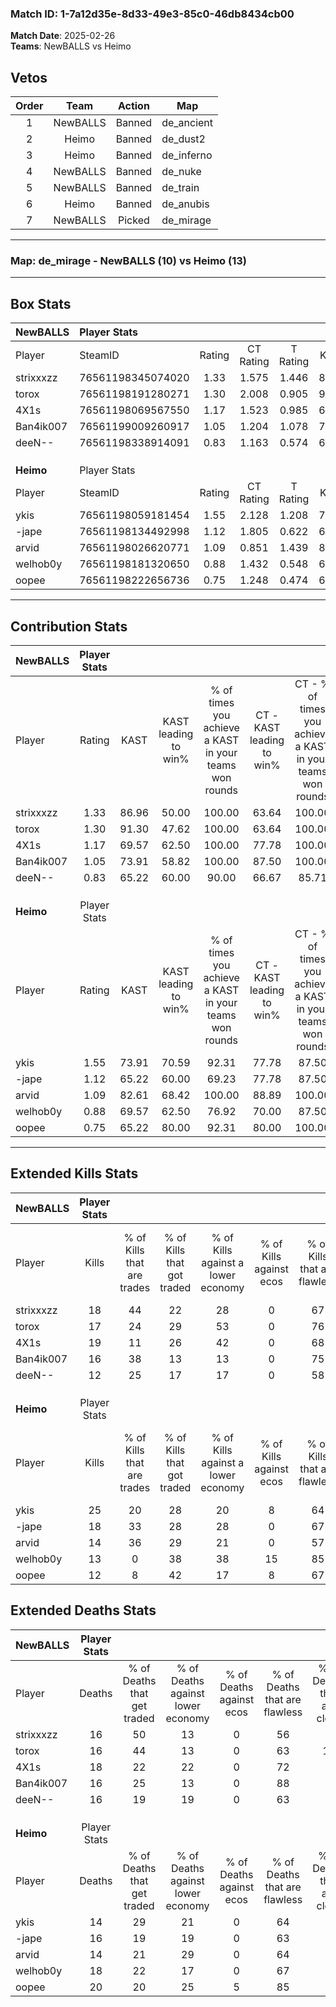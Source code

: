 ### Match ID: 1-7a12d35e-8d33-49e3-85c0-46db8434cb00  
**Match Date**: 2025-02-26  
**Teams**: NewBALLS vs Heimo  

## Vetos  

| Order | Team | Action | Map |
| :---: | :--: | :----: | --- |
| 1 | NewBALLS | Banned | de_ancient |
| 2 | Heimo | Banned | de_dust2 |
| 3 | Heimo | Banned | de_inferno |
| 4 | NewBALLS | Banned | de_nuke |
| 5 | NewBALLS | Banned | de_train |
| 6 | Heimo | Banned | de_anubis |
| 7 | NewBALLS | Picked | de_mirage |

---  

### **Map**: de_mirage - NewBALLS (10) vs Heimo (13)  
---  

## Box Stats  

| **NewBALLS** | Player Stats      |        |           |          |       |      |       |         |        |      |     |
| :- | :- | :-: | :-: | :-: | :-: | :-: | :-: | :-: | :-: | :-: | :-: |
| Player       | SteamID           | Rating | CT Rating | T Rating | KAST  | ADR  | Kills | Assists | Deaths | K/D  | HS% |
| strixxxzz    | 76561198345074020 |  1.33  |   1.575   |  1.446   | 86.96 | 90.3 |  18   |    8    |   16   | 1.13 | 61  |
| torox        | 76561198191280271 |  1.30  |   2.008   |  0.905   | 91.30 | 86.0 |  17   |    7    |   16   | 1.06 | 41  |
| 4X1s         | 76561198069567550 |  1.17  |   1.523   |  0.985   | 69.57 | 90.2 |  19   |    4    |   18   | 1.06 | 68  |
| Ban4ik007    | 76561199009260917 |  1.05  |   1.204   |  1.078   | 73.91 | 58.7 |  16   |    7    |   16   | 1.00 | 62  |
| deeN--       | 76561198338914091 |  0.83  |   1.163   |  0.574   | 65.22 | 62.0 |  12   |    4    |   16   | 0.75 | 41  |
|              |                   |        |           |          |       |      |       |         |        |      |     |
|              |                   |        |           |          |       |      |       |         |        |      |     |
|              |                   |        |           |          |       |      |       |         |        |      |     |
| **Heimo**    | Player Stats      |        |           |          |       |      |       |         |        |      |     |
| Player       | SteamID           | Rating | CT Rating | T Rating | KAST  | ADR  | Kills | Assists | Deaths | K/D  | HS% |
| ykis         | 76561198059181454 |  1.55  |   2.128   |  1.208   | 73.91 | 98.4 |  25   |    5    |   14   | 1.79 | 40  |
| -jape        | 76561198134492998 |  1.12  |   1.805   |  0.622   | 65.22 | 83.2 |  18   |    2    |   16   | 1.13 | 50  |
| arvid        | 76561198026620771 |  1.09  |   0.851   |  1.439   | 82.61 | 63.7 |  14   |    4    |   14   | 1.00 | 71  |
| welhob0y     | 76561198181320650 |  0.88  |   1.432   |  0.548   | 69.57 | 66.1 |  13   |    6    |   18   | 0.72 | 53  |
| oopee        | 76561198222656736 |  0.75  |   1.248   |  0.474   | 65.22 | 64.0 |  12   |    5    |   20   | 0.60 | 50  |
---  

## Contribution Stats  

| **NewBALLS** | Player Stats |       |                      |                                                        |                           |                                                             |                          |                                                            |
| :- | :-: | :-: | :-: | :-: | :-: | :-: | :-: | :-: |
| Player       |    Rating    | KAST  | KAST leading to win% | % of times you achieve a KAST in your teams won rounds | CT - KAST leading to win% | CT - % of times you achieve a KAST in your teams won rounds | T - KAST leading to win% | T - % of times you achieve a KAST in your teams won rounds |
| strixxxzz    |     1.33     | 86.96 |        50.00         |                         100.00                         |           63.64           |                           100.00                            |          33.33           |                           100.00                           |
| torox        |     1.30     | 91.30 |        47.62         |                         100.00                         |           63.64           |                           100.00                            |          30.00           |                           100.00                           |
| 4X1s         |     1.17     | 69.57 |        62.50         |                         100.00                         |           77.78           |                           100.00                            |          42.86           |                           100.00                           |
| Ban4ik007    |     1.05     | 73.91 |        58.82         |                         100.00                         |           87.50           |                           100.00                            |          33.33           |                           100.00                           |
| deeN--       |     0.83     | 65.22 |        60.00         |                         90.00                          |           66.67           |                            85.71                            |          50.00           |                           100.00                           |
|              |              |       |                      |                                                        |                           |                                                             |                          |                                                            |
|              |              |       |                      |                                                        |                           |                                                             |                          |                                                            |
|              |              |       |                      |                                                        |                           |                                                             |                          |                                                            |
| **Heimo**    | Player Stats |       |                      |                                                        |                           |                                                             |                          |                                                            |
| Player       |    Rating    | KAST  | KAST leading to win% | % of times you achieve a KAST in your teams won rounds | CT - KAST leading to win% | CT - % of times you achieve a KAST in your teams won rounds | T - KAST leading to win% | T - % of times you achieve a KAST in your teams won rounds |
| ykis         |     1.55     | 73.91 |        70.59         |                         92.31                          |           77.78           |                            87.50                            |          62.50           |                           100.00                           |
| -jape        |     1.12     | 65.22 |        60.00         |                         69.23                          |           77.78           |                            87.50                            |          33.33           |                           40.00                            |
| arvid        |     1.09     | 82.61 |        68.42         |                         100.00                         |           88.89           |                           100.00                            |          50.00           |                           100.00                           |
| welhob0y     |     0.88     | 69.57 |        62.50         |                         76.92                          |           70.00           |                            87.50                            |          50.00           |                           60.00                            |
| oopee        |     0.75     | 65.22 |        80.00         |                         92.31                          |           80.00           |                           100.00                            |          80.00           |                           80.00                            |
---  

## Extended Kills Stats  

| **NewBALLS** | Player Stats |                            |                            |                                    |                         |                              |                                 |                                       |                    |           |
| :- | :-: | :-: | :-: | :-: | :-: | :-: | :-: | :-: | :-: | :-: |
| Player       |    Kills     | % of Kills that are trades | % of Kills that got traded | % of Kills against a lower economy | % of Kills against ecos | % of Kills that are flawless | % of Kills that are close duels | % of Kills that are assisted by flash | Pistol Round Kills | AWP Kills |
| strixxxzz    |      18      |             44             |             22             |                 28                 |            0            |              67              |                0                |                   0                   |         0          |     5     |
| torox        |      17      |             24             |             29             |                 53                 |            0            |              76              |                6                |                  12                   |         8          |     0     |
| 4X1s         |      19      |             11             |             26             |                 42                 |            0            |              68              |                0                |                  11                   |         0          |     1     |
| Ban4ik007    |      16      |             38             |             13             |                 13                 |            0            |              75              |                0                |                   0                   |         0          |     1     |
| deeN--       |      12      |             25             |             17             |                 17                 |            0            |              58              |                8                |                   8                   |         0          |     0     |
|              |              |                            |                            |                                    |                         |                              |                                 |                                       |                    |           |
|              |              |                            |                            |                                    |                         |                              |                                 |                                       |                    |           |
|              |              |                            |                            |                                    |                         |                              |                                 |                                       |                    |           |
| **Heimo**    | Player Stats |                            |                            |                                    |                         |                              |                                 |                                       |                    |           |
| Player       |    Kills     | % of Kills that are trades | % of Kills that got traded | % of Kills against a lower economy | % of Kills against ecos | % of Kills that are flawless | % of Kills that are close duels | % of Kills that are assisted by flash | Pistol Round Kills | AWP Kills |
| ykis         |      25      |             20             |             28             |                 20                 |            8            |              64              |                4                |                   0                   |         12         |     4     |
| -jape        |      18      |             33             |             28             |                 28                 |            0            |              67              |                6                |                   6                   |         0          |     1     |
| arvid        |      14      |             36             |             29             |                 21                 |            0            |              57              |                7                |                   0                   |         0          |     1     |
| welhob0y     |      13      |             0              |             38             |                 38                 |           15            |              85              |                8                |                  15                   |         0          |     1     |
| oopee        |      12      |             8              |             42             |                 17                 |            8            |              67              |                8                |                  17                   |         0          |     0     |
## Extended Deaths Stats  

| **NewBALLS** | Player Stats |                             |                                   |                          |                               |                            |                           |               |
| :- | :-: | :-: | :-: | :-: | :-: | :-: | :-: | :-: |
| Player       |    Deaths    | % of Deaths that get traded | % of Deaths against lower economy | % of Deaths against ecos | % of Deaths that are flawless | % of Deaths that are close | % of Deaths while blinded | Deaths to AWP |
| strixxxzz    |      16      |             50              |                13                 |            0             |              56               |             6              |             0             |       2       |
| torox        |      16      |             44              |                13                 |            0             |              63               |             19             |             0             |       4       |
| 4X1s         |      18      |             22              |                22                 |            0             |              72               |             0              |            11             |       2       |
| Ban4ik007    |      16      |             25              |                13                 |            0             |              88               |             0              |             6             |       2       |
| deeN--       |      16      |             19              |                19                 |            0             |              63               |             6              |            13             |       2       |
|              |              |                             |                                   |                          |                               |                            |                           |               |
|              |              |                             |                                   |                          |                               |                            |                           |               |
|              |              |                             |                                   |                          |                               |                            |                           |               |
| **Heimo**    | Player Stats |                             |                                   |                          |                               |                            |                           |               |
| Player       |    Deaths    | % of Deaths that get traded | % of Deaths against lower economy | % of Deaths against ecos | % of Deaths that are flawless | % of Deaths that are close | % of Deaths while blinded | Deaths to AWP |
| ykis         |      14      |             29              |                21                 |            0             |              64               |             7              |             7             |       2       |
| -jape        |      16      |             19              |                19                 |            0             |              63               |             0              |             0             |       1       |
| arvid        |      14      |             21              |                29                 |            0             |              64               |             0              |             7             |       2       |
| welhob0y     |      18      |             22              |                17                 |            0             |              67               |             6              |             0             |       1       |
| oopee        |      20      |             20              |                25                 |            5             |              85               |             0              |            15             |       2       |
